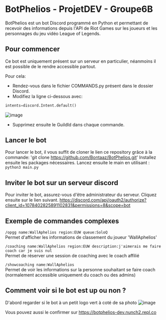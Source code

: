 # BotPhelios - ProjetDEV - Groupe6B

BotPhelios est un bot Discord programmé en Python et permettant de recevoir des informations depuis l'API de Riot Games sur les joueurs et les personnages du jeu vidéo League of Legends.

## Pour commencer
Ce bot est uniquement présent sur un serveur en particulier, néanmoins il est possible de le rendre accessible partout.

Pour cela:
  * Rendez-vous dans le fichier COMMANDS.py présent dans le dossier Discord.
  * Modifiez la ligne ci-dessous avec: 
```python
intents=discord.Intent.default()
```

![image](https://user-images.githubusercontent.com/98102389/233601065-babbe2b5-e26a-413e-93d1-f43b4423ac91.png)
  * Supprimez ensuite le GuildId dans chaque commande.

## Lancer le bot
Pour lancer le bot, il vous suffit de cloner le lien ce repository grâce à la commande: 'git clone https://github.com/Bontaaz/BotPhelios.git'
Installez ensuite les packages nécessaires.
Lancez ensuite le main en utilisant : `python3 main.py`

## Inviter le bot sur un serveur discord
Pour inviter le bot, assurez-vous d'être administrateur du serveur. Cliquez ensuite sur le lien suivant.
https://discord.com/api/oauth2/authorize?client_id=1078402825891102831&permissions=8&scope=bot

## Exemple de commandes complexes
`/opgg name:WallAphelios region:EUW queue:SoloQ`
<br>
Permet d'afficher les informations de classement du joueur 'WallAphelios'

`/coaching name:WallAphelios region:EUW description:j'aimerais me faire coach car je suis nul`
<br>
Permet de réserver une session de coaching avec le coach affilié

`/showcoaching name:WallAphelios`
<br>
Permet de voir les informations sur la personne souhaitant se faire coach (normalement accessible uniquement du coach ou des admins)

## Comment voir si le bot est up ou non ?
D'abord regarder si le bot à un petit logo vert à coté de sa photo
![image](https://user-images.githubusercontent.com/98102389/233603491-db131a9e-0761-4910-8542-3f8f1cb0a741.png)

Vous pouvez aussi le confirmer sur
https://botphelios-dev.nunch2.repl.co

